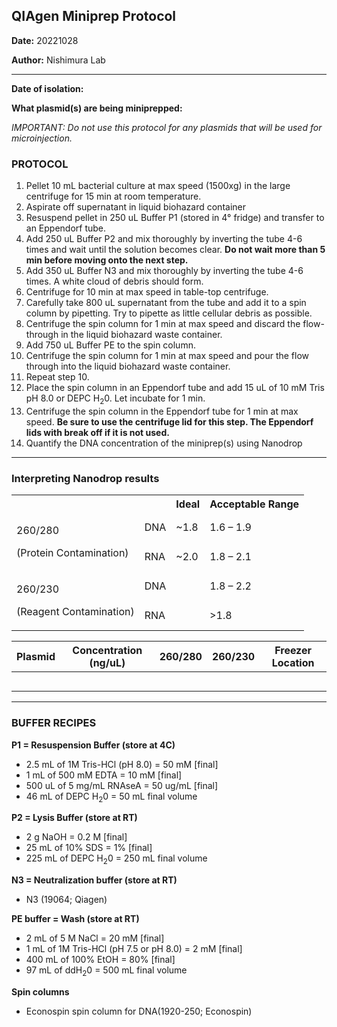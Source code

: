 ## QIAgen Miniprep Protocol

**Date:** 20221028

**Author:** Nishimura Lab

--- 

**Date of isolation:**

**What plasmid(s) are being miniprepped:**

*IMPORTANT: Do not use this protocol for any plasmids that will be used for microinjection.*

### PROTOCOL
1. Pellet 10 mL bacterial culture at max speed (1500xg) in the large centrifuge for 15 min at room temperature.
2. Aspirate off supernatant in liquid biohazard container
3. Resuspend pellet in 250 uL Buffer P1 (stored in 4° fridge) and transfer to an Eppendorf tube.
4. Add 250 uL Buffer P2 and mix thoroughly by inverting the tube 4-6 times and wait until the solution becomes clear. **Do not wait more than 5 min before moving onto the next step.**
5. Add 350 uL Buffer N3 and mix thoroughly by inverting the tube 4-6 times. A white cloud of debris should form.
6. Centrifuge for 10 min at max speed in table-top centrifuge.
7. Carefully take 800 uL supernatant from the tube and add it to a spin column by pipetting. Try to pipette as little cellular debris as possible.
8. Centrifuge the spin column for 1 min at max speed and discard the flow-through in the liquid biohazard waste container.
9. Add 750 uL Buffer PE to the spin column.
10. Centrifuge the spin column for 1 min at max speed and pour the flow through into the liquid biohazard waste container.
11. Repeat step 10.
12. Place the spin column in an Eppendorf tube and add 15 uL of 10 mM Tris pH 8.0 or DEPC H<sub>2</sub>0. Let incubate for 1 min. 
13. Centrifuge the spin column in the Eppendorf tube for 1 min at max speed. **Be sure to use the centrifuge lid for this step. The Eppendorf lids with break off if it is not used.**
14. Quantify the DNA concentration of the miniprep(s) using Nanodrop

---

### Interpreting Nanodrop results

<table><tr><th colspan="1"></th><th colspan="1"></th><th colspan="1">Ideal</th><th colspan="1">Acceptable Range</th></tr>
<tr><td colspan="1" rowspan="2"><p>260/280</p><p>(Protein Contamination)</p></td><td colspan="1">DNA</td><td colspan="1">~1.8</td><td colspan="1">1.6 – 1.9</td></tr>
<tr><td colspan="1">RNA</td><td colspan="1">~2.0</td><td colspan="1">1.8 – 2.1</td></tr>
<tr><td colspan="1" rowspan="2"><p>260/230</p><p>(Reagent Contamination)</p></td><td colspan="1">DNA</td><td colspan="1"></td><td colspan="1">1.8 – 2.2</td></tr>
<tr><td colspan="1">RNA</td><td colspan="1"></td><td colspan="1">>1.8</td></tr>
</table>


|Plasmid|Concentration (ng/uL)|260/280|260/230|Freezer Location|
| :-: | :-: | :-: | :-: | :-: |
||||||
||||||
||||||
||||||
||||||

--- 

### BUFFER RECIPES

**P1 = Resuspension Buffer (store at 4C)**
- 2.5 mL of 1M Tris-HCl (pH 8.0) = 50 mM [final]
- 1 mL of 500 mM EDTA = 10 mM [final]
- 500 uL of 5 mg/mL RNAseA = 50 ug/mL [final]
- 46 mL of DEPC H<sub>2</sub>0 = 50 mL final volume

**P2 = Lysis Buffer (store at RT)**
- 2 g NaOH = 0.2 M [final]
- 25 mL of 10% SDS = 1% [final]
- 225 mL of DEPC H<sub>2</sub>0 = 250 mL final volume

**N3 = Neutralization buffer (store at RT)**
- N3 (19064; Qiagen)

**PE buffer = Wash (store at RT)**
- 2 mL of 5 M NaCl = 20 mM [final] 
- 1 mL of 1M Tris-HCl (pH 7.5 or pH 8.0) = 2 mM [final]
- 400 mL of 100% EtOH = 80% [final]
- 97 mL of ddH<sub>2</sub>0 = 500 mL final volume 

**Spin columns**
- Econospin spin column for DNA(1920-250; Econospin)
